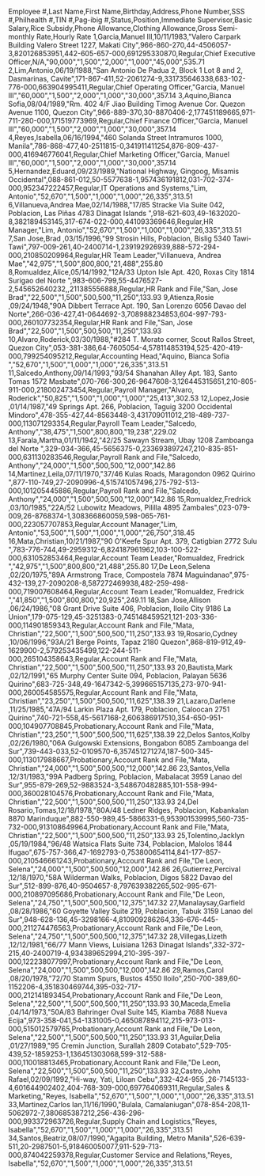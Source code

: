 Employee #,Last Name,First Name,Birthday,Address,Phone Number,SSS #,Philhealth #,TIN #,Pag-ibig #,Status,Position,Immediate Supervisor,Basic Salary,Rice Subsidy,Phone Allowance,Clothing Allowance,Gross Semi-monthly Rate,Hourly Rate
1,Garcia,Manuel III,10/11/1983,"Valero Carpark Building Valero Street 1227, Makati City",966-860-270,44-4506057-3,820126853951,442-605-657-000,691295330870,Regular,Chief Executive Officer,N/A,"90,000","1,500","2,000","1,000","45,000",535.71
2,Lim,Antonio,06/19/1988,"San Antonio De Padua 2, Block 1 Lot 8 and 2, Dasmarinas, Cavite",171-867-411,52-2061274-9,331735646338,683-102-776-000,663904995411,Regular,Chief Operating Officer,"Garcia, Manuel III","60,000","1,500","2,000","1,000","30,000",357.14
3,Aquino,Bianca Sofia,08/04/1989,"Rm. 402 4/F Jiao Building Timog Avenue Cor. Quezon Avenue 1100, Quezon City",966-889-370,30-8870406-2,177451189665,971-711-280-000,171519773969,Regular,Chief Finance Officer,"Garcia, Manuel III","60,000","1,500","2,000","1,000","30,000",357.14
4,Reyes,Isabella,06/16/1994,"460 Solanda Street Intramuros 1000, Manila",786-868-477,40-2511815-0,341911411254,876-809-437-000,416946776041,Regular,Chief Marketing Officer,"Garcia, Manuel III","60,000","1,500","2,000","1,000","30,000",357.14
5,Hernandez,Eduard,09/23/1989,"National Highway, Gingoog,  Misamis Occidental",088-861-012,50-5577638-1,957436191812,031-702-374-000,952347222457,Regular,IT Operations and Systems,"Lim, Antonio","52,670","1,500","1,000","1,000","26,335",313.51
6,Villanueva,Andrea Mae,02/14/1988,"17/85 Stracke Via Suite 042, Poblacion, Las Piñas 4783 Dinagat Islands ",918-621-603,49-1632020-8,382189453145,317-674-022-000,441093369646,Regular,HR Manager,"Lim, Antonio","52,670","1,500","1,000","1,000","26,335",313.51
7,San Jose,Brad ,03/15/1996,"99 Strosin Hills, Poblacion, Bislig 5340 Tawi-Tawi",797-009-261,40-2400714-1,239192926939,888-572-294-000,210850209964,Regular,HR Team Leader,"Villanueva, Andrea Mae","42,975","1,500",800,800,"21,488",255.80
8,Romualdez,Alice,05/14/1992,"12A/33 Upton Isle Apt. 420, Roxas City 1814 Surigao del Norte ",983-606-799,55-4476527-2,545652640232,,211385556888,Regular,HR Rank and File,"San, Jose Brad","22,500","1,500",500,500,"11,250",133.93
9,Atienza,Rosie ,09/24/1948,"90A Dibbert Terrace Apt. 190, San Lorenzo 6056 Davao del Norte",266-036-427,41-0644692-3,708988234853,604-997-793-000,260107732354,Regular,HR Rank and File,"San, Jose Brad","22,500","1,500",500,500,"11,250",133.93
10,Alvaro,Roderick,03/30/1988,"#284 T. Morato corner, Scout Rallos Street, Quezon City",053-381-386,64-7605054-4,578114853194,525-420-419-000,799254095212,Regular,Accounting Head,"Aquino, Bianca Sofia ","52,670","1,500","1,000","1,000","26,335",313.51
11,Salcedo,Anthony,09/14/1993,"93/54 Shanahan Alley Apt. 183, Santo Tomas 1572 Masbate",070-766-300,26-9647608-3,126445315651,210-805-911-000,218002473454,Regular,Payroll Manager,"Alvaro, Roderick","50,825","1,500","1,000","1,000","25,413",302.53
12,Lopez,Josie ,01/14/1987,"49 Springs Apt. 266, Poblacion, Taguig 3200 Occidental Mindoro",478-355-427,44-8563448-3,431709011012,218-489-737-000,113071293354,Regular,Payroll Team Leader,"Salcedo, Anthony","38,475","1,500",800,800,"19,238",229.02
13,Farala,Martha,01/11/1942,"42/25 Sawayn Stream, Ubay 1208 Zamboanga del Norte ",329-034-366,45-5656375-0,233693897247,210-835-851-000,631130283546,Regular,Payroll Rank and File,"Salcedo, Anthony","24,000","1,500",500,500,"12,000",142.86
14,Martinez,Leila,07/11/1970,"37/46 Kulas Roads, Maragondon 0962 Quirino ",877-110-749,27-2090996-4,515741057496,275-792-513-000,101205445886,Regular,Payroll Rank and File,"Salcedo, Anthony","24,000","1,500",500,500,"12,000",142.86
15,Romualdez,Fredrick ,03/10/1985,"22A/52 Lubowitz Meadows, Pililla 4895 Zambales",023-079-009,26-8768374-1,308366860059,598-065-761-000,223057707853,Regular,Account Manager,"Lim, Antonio","53,500","1,500","1,000","1,000","26,750",318.45
16,Mata,Christian,10/21/1987,"90 O'Keefe Spur Apt. 379, Catigbian 2772 Sulu ",783-776-744,49-2959312-6,824187961962,103-100-522-000,631052853464,Regular,Account Team Leader,"Romualdez, Fredrick ","42,975","1,500",800,800,"21,488",255.80
17,De Leon,Selena ,02/20/1975,"89A Armstrong Trace, Compostela 7874 Maguindanao",975-432-139,27-2090208-8,587272469938,482-259-498-000,719007608464,Regular,Account Team Leader,"Romualdez, Fredrick ","41,850","1,500",800,800,"20,925",249.11
18,San Jose,Allison ,06/24/1986,"08 Grant Drive Suite 406, Poblacion, Iloilo City 9186 La Union",179-075-129,45-3251383-0,745148459521,121-203-336-000,114901859343,Regular,Account Rank and File,"Mata, Christian","22,500","1,500",500,500,"11,250",133.93
19,Rosario,Cydney ,10/06/1996,"93A/21 Berge Points, Tapaz 2180 Quezon",868-819-912,49-1629900-2,579253435499,122-244-511-000,265104358643,Regular,Account Rank and File,"Mata, Christian","22,500","1,500",500,500,"11,250",133.93
20,Bautista,Mark ,02/12/1991,"65 Murphy Center Suite 094, Poblacion, Palayan 5636 Quirino",683-725-348,49-1647342-5,399665157135,273-970-941-000,260054585575,Regular,Account Rank and File,"Mata, Christian","23,250","1,500",500,500,"11,625",138.39
21,Lazaro,Darlene ,11/25/1985,"47A/94 Larkin Plaza Apt. 179, Poblacion, Caloocan 2751 Quirino",740-721-558,45-5617168-2,606386917510,354-650-951-000,104907708845,Probationary,Account Rank and File,"Mata, Christian","23,250","1,500",500,500,"11,625",138.39
22,Delos Santos,Kolby ,02/26/1980,"06A Gulgowski Extensions, Bongabon 6085 Zamboanga del Sur",739-443-033,52-0109570-6,357451271274,187-500-345-000,113017988667,Probationary,Account Rank and File,"Mata, Christian","24,000","1,500",500,500,"12,000",142.86
23,Santos,Vella ,12/31/1983,"99A Padberg Spring, Poblacion, Mabalacat 3959 Lanao del Sur",955-879-269,52-9883524-3,548670482885,101-558-994-000,360028104576,Probationary,Account Rank and File,"Mata, Christian","22,500","1,500",500,500,"11,250",133.93
24,Del Rosario,Tomas,12/18/1978,"80A/48 Ledner Ridges, Poblacion, Kabankalan 8870 Marinduque",882-550-989,45-5866331-6,953901539995,560-735-732-000,913108649964,Probationary,Account Rank and File,"Mata, Christian","22,500","1,500",500,500,"11,250",133.93
25,Tolentino,Jacklyn ,05/19/1984,"96/48 Watsica Flats Suite 734, Poblacion, Malolos 1844 Ifugao",675-757-366,47-1692793-0,753800654114,841-177-857-000,210546661243,Probationary,Account Rank and File,"De Leon, Selena","24,000","1,500",500,500,"12,000",142.86
26,Gutierrez,Percival ,12/18/1970,"58A Wilderman Walks, Poblacion, Digos 5822 Davao del Sur",512-899-876,40-9504657-8,797639382265,502-995-671-000,210897095686,Probationary,Account Rank and File,"De Leon, Selena","24,750","1,500",500,500,"12,375",147.32
27,Manalaysay,Garfield ,08/28/1986,"60 Goyette Valley Suite 219, Poblacion, Tabuk 3159 Lanao del Sur",948-628-136,45-3298166-4,810909286264,336-676-445-000,211274476563,Probationary,Account Rank and File,"De Leon, Selena","24,750","1,500",500,500,"12,375",147.32
28,Villegas,Lizeth ,12/12/1981,"66/77 Mann Views, Luisiana 1263 Dinagat Islands",332-372-215,40-2400719-4,934389652994,210-395-397-000,122238077997,Probationary,Account Rank and File,"De Leon, Selena","24,000","1,500",500,500,"12,000",142.86
29,Ramos,Carol ,08/20/1978,"72/70 Stamm Spurs, Bustos 4550 Iloilo",250-700-389,60-1152206-4,351830469744,395-032-717-000,212141893454,Probationary,Account Rank and File,"De Leon, Selena","22,500","1,500",500,500,"11,250",133.93
30,Maceda,Emelia ,04/14/1973,"50A/83 Bahringer Oval Suite 145, Kiamba 7688 Nueva Ecija",973-358-041,54-1331005-0,465087894112,215-973-013-000,515012579765,Probationary,Account Rank and File,"De Leon, Selena","22,500","1,500",500,500,"11,250",133.93
31,Aguilar,Delia ,01/27/1989,"95 Cremin Junction, Surallah 2809 Cotabato",529-705-439,52-1859253-1,136451303068,599-312-588-000,110018813465,Probationary,Account Rank and File,"De Leon, Selena","22,500","1,500",500,500,"11,250",133.93
32,Castro,John Rafael,02/09/1992,"Hi-way, Yati, Liloan Cebu",332-424-955 ,26-7145133-4,601644902402,404-768-309-000,697764069311,Regular,Sales & Marketing,"Reyes, Isabella","52,670","1,500","1,000","1,000","26,335",313.51
33,Martinez,Carlos Ian,11/16/1990,"Bulala, Camalaniugan",078-854-208,11-5062972-7,380685387212,256-436-296-000,993372963726,Regular,Supply Chain and Logistics,"Reyes, Isabella","52,670","1,500","1,000","1,000","26,335",313.51
34,Santos,Beatriz,08/07/1990,"Agapita Building, Metro Manila",526-639-511,20-2987501-5,918460050077,911-529-713-000,874042259378,Regular,Customer Service and Relations,"Reyes, Isabella","52,670","1,500","1,000","1,000","26,335",313.51
